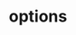 ---
title: options
api:
  file: api_gateway_swagger.json
  operationId: options_api-v2-modules
hidden: false
---
